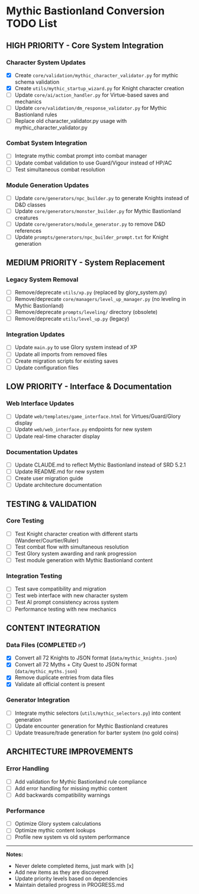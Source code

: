 # Mythic Bastionland Conversion TODO List

## HIGH PRIORITY - Core System Integration

### Character System Updates
- [x] Create `core/validation/mythic_character_validator.py` for mythic schema validation
- [x] Create `utils/mythic_startup_wizard.py` for Knight character creation
- [ ] Update `core/ai/action_handler.py` for Virtue-based saves and mechanics
- [ ] Update `core/validation/dm_response_validator.py` for Mythic Bastionland rules
- [ ] Replace old character_validator.py usage with mythic_character_validator.py

### Combat System Integration  
- [ ] Integrate mythic combat prompt into combat manager
- [ ] Update combat validation to use Guard/Vigour instead of HP/AC
- [ ] Test simultaneous combat resolution

### Module Generation Updates
- [ ] Update `core/generators/npc_builder.py` to generate Knights instead of D&D classes
- [ ] Update `core/generators/monster_builder.py` for Mythic Bastionland creatures
- [ ] Update `core/generators/module_generator.py` to remove D&D references
- [ ] Update `prompts/generators/npc_builder_prompt.txt` for Knight generation

## MEDIUM PRIORITY - System Replacement

### Legacy System Removal
- [ ] Remove/deprecate `utils/xp.py` (replaced by glory_system.py)
- [ ] Remove/deprecate `core/managers/level_up_manager.py` (no leveling in Mythic Bastionland)
- [ ] Remove/deprecate `prompts/leveling/` directory (obsolete)
- [ ] Remove/deprecate `utils/level_up.py` (legacy)

### Integration Updates
- [ ] Update `main.py` to use Glory system instead of XP
- [ ] Update all imports from removed files
- [ ] Create migration scripts for existing saves
- [ ] Update configuration files

## LOW PRIORITY - Interface & Documentation

### Web Interface Updates
- [ ] Update `web/templates/game_interface.html` for Virtues/Guard/Glory display
- [ ] Update `web/web_interface.py` endpoints for new system
- [ ] Update real-time character display

### Documentation Updates
- [ ] Update CLAUDE.md to reflect Mythic Bastionland instead of SRD 5.2.1
- [ ] Update README.md for new system
- [ ] Create user migration guide
- [ ] Update architecture documentation

## TESTING & VALIDATION

### Core Testing
- [ ] Test Knight character creation with different starts (Wanderer/Courtier/Ruler)
- [ ] Test combat flow with simultaneous resolution
- [ ] Test Glory system awarding and rank progression
- [ ] Test module generation with Mythic Bastionland content

### Integration Testing  
- [ ] Test save compatibility and migration
- [ ] Test web interface with new character system
- [ ] Test AI prompt consistency across system
- [ ] Performance testing with new mechanics

## CONTENT INTEGRATION

### Data Files (COMPLETED ✅)
- [x] Convert all 72 Knights to JSON format (`data/mythic_knights.json`)
- [x] Convert all 72 Myths + City Quest to JSON format (`data/mythic_myths.json`) 
- [x] Remove duplicate entries from data files
- [x] Validate all official content is present

### Generator Integration
- [ ] Integrate mythic selectors (`utils/mythic_selectors.py`) into content generation
- [ ] Update encounter generation for Mythic Bastionland creatures
- [ ] Update treasure/trade generation for barter system (no gold coins)

## ARCHITECTURE IMPROVEMENTS

### Error Handling
- [ ] Add validation for Mythic Bastionland rule compliance
- [ ] Add error handling for missing mythic content
- [ ] Add backwards compatibility warnings

### Performance
- [ ] Optimize Glory system calculations
- [ ] Optimize mythic content lookups
- [ ] Profile new system vs old system performance

---

**Notes:**
- Never delete completed items, just mark with [x]
- Add new items as they are discovered
- Update priority levels based on dependencies
- Maintain detailed progress in PROGRESS.md
